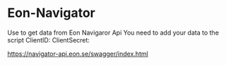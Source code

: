 # Eon-Navigator

Use to get data from Eon Navigaror Api
You need to add your data to the script
ClientID:
ClientSecret:

https://navigator-api.eon.se/swagger/index.html
